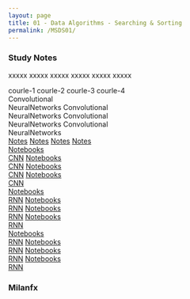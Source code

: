 ```yaml
---
layout: page
title: 01 - Data Algorithms - Searching & Sorting
permalink: /MSDS01/
---
```


<h3>Study Notes</h3>

xxxxx xxxxx xxxxx xxxxx xxxxx xxxxx

<div>
  <span class="btn cour5">courle-1</span>
  <span class="btn cour5">courle-2</span>
  <span class="btn cour5">courle-3</span>
  <span class="btn cour5">courle-4</span>
</div>

<div>
  <span class="btn cour6">Convolutional<br>NeuralNetworks</span>
  <span class="btn cour6">Convolutional<br>NeuralNetworks</span>
  <span class="btn cour6">Convolutional<br>NeuralNetworks</span>
  <span class="btn cour6">Convolutional<br>NeuralNetworks</span>
</div>

<div>
  <a href="/03-MSDS-Courses/MSDS01/M1/" class="btn cour7">Notes</a>
  <a href="/03-MSDS-Courses/MSDS01/M2/" class="btn cour7">Notes</a>
  <a href="/03-MSDS-Courses/MSDS01/M3/" class="btn cour7">Notes</a>
  <a href="/03-MSDS-Courses/MSDS01/M4/" class="btn cour7">Notes</a>
</div>

<div>
  <a href="/03-MSDS-Courses/MSDS01/M1/" class="btn cour8">Notebooks<br>CNN</a>
  <a href="/03-MSDS-Courses/MSDS01/M1/" class="btn cour8">Notebooks<br>CNN</a>
  <a href="/03-MSDS-Courses/MSDS01/M2/" class="btn cour8">Notebooks<br>CNN</a>
  <a href="/03-MSDS-Courses/MSDS01/M2/" class="btn cour8">Notebooks<br>CNN</a>
</div>

<div>
  <a href="/03-MSDS-Courses/MSDS01/M1/" class="btn cour9">Notebooks<br>RNN</a>
  <a href="/03-MSDS-Courses/MSDS01/M1/" class="btn cour9">Notebooks<br>RNN</a>
  <a href="/03-MSDS-Courses/MSDS01/M2/" class="btn cour9">Notebooks<br>RNN</a>
  <a href="/03-MSDS-Courses/MSDS01/M2/" class="btn cour9">Notebooks<br>RNN</a>
</div>

<div>
  <a href="/03-MSDS-Courses/MSDS01/M1/" class="btn cour9">Notebooks<br>RNN</a>
  <a href="/03-MSDS-Courses/MSDS01/M1/" class="btn cour9">Notebooks<br>RNN</a>
  <a href="/03-MSDS-Courses/MSDS01/M2/" class="btn cour9">Notebooks<br>RNN</a>
  <a href="/03-MSDS-Courses/MSDS01/M2/" class="btn cour9">Notebooks<br>RNN</a>
</div>

<h3>Milanfx</h3>